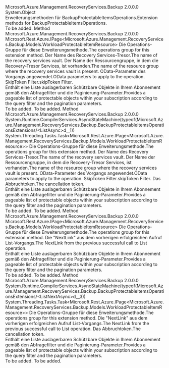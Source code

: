 <Type Name="BackupProtectableItemsOperationsExtensions" FullName="Microsoft.Azure.Management.RecoveryServices.Backup.BackupProtectableItemsOperationsExtensions">
  <TypeSignature Language="C#" Value="public static class BackupProtectableItemsOperationsExtensions" />
  <TypeSignature Language="ILAsm" Value=".class public auto ansi abstract sealed beforefieldinit BackupProtectableItemsOperationsExtensions extends System.Object" />
  <TypeSignature Language="DocId" Value="T:Microsoft.Azure.Management.RecoveryServices.Backup.BackupProtectableItemsOperationsExtensions" />
  <TypeSignature Language="VB.NET" Value="Public Module BackupProtectableItemsOperationsExtensions" />
  <TypeSignature Language="F#" Value="type BackupProtectableItemsOperationsExtensions = class" />
  <AssemblyInfo>
    <AssemblyName>Microsoft.Azure.Management.RecoveryServices.Backup</AssemblyName>
    <AssemblyVersion>2.0.0.0</AssemblyVersion>
  </AssemblyInfo>
  <Base>
    <BaseTypeName>System.Object</BaseTypeName>
  </Base>
  <Interfaces />
  <Docs>
    <summary>
            <span data-ttu-id="cbd51-101">Erweiterungsmethoden für BackupProtectableItemsOperations.</span><span class="sxs-lookup"><span data-stu-id="cbd51-101">Extension methods for BackupProtectableItemsOperations.</span></span>
            </summary>
    <remarks>To be added.</remarks>
  </Docs>
  <Members>
    <Member MemberName="List">
      <MemberSignature Language="C#" Value="public static Microsoft.Rest.Azure.IPage&lt;Microsoft.Azure.Management.RecoveryServices.Backup.Models.WorkloadProtectableItemResource&gt; List (this Microsoft.Azure.Management.RecoveryServices.Backup.IBackupProtectableItemsOperations operations, string vaultName, string resourceGroupName, Microsoft.Rest.Azure.OData.ODataQuery&lt;Microsoft.Azure.Management.RecoveryServices.Backup.Models.BMSPOQueryObject&gt; odataQuery = null, string skipToken = null);" />
      <MemberSignature Language="ILAsm" Value=".method public static hidebysig class Microsoft.Rest.Azure.IPage`1&lt;class Microsoft.Azure.Management.RecoveryServices.Backup.Models.WorkloadProtectableItemResource&gt; List(class Microsoft.Azure.Management.RecoveryServices.Backup.IBackupProtectableItemsOperations operations, string vaultName, string resourceGroupName, class Microsoft.Rest.Azure.OData.ODataQuery`1&lt;class Microsoft.Azure.Management.RecoveryServices.Backup.Models.BMSPOQueryObject&gt; odataQuery, string skipToken) cil managed" />
      <MemberSignature Language="DocId" Value="M:Microsoft.Azure.Management.RecoveryServices.Backup.BackupProtectableItemsOperationsExtensions.List(Microsoft.Azure.Management.RecoveryServices.Backup.IBackupProtectableItemsOperations,System.String,System.String,Microsoft.Rest.Azure.OData.ODataQuery{Microsoft.Azure.Management.RecoveryServices.Backup.Models.BMSPOQueryObject},System.String)" />
      <MemberSignature Language="VB.NET" Value="&lt;Extension()&gt;&#xA;Public Function List (operations As IBackupProtectableItemsOperations, vaultName As String, resourceGroupName As String, Optional odataQuery As ODataQuery(Of BMSPOQueryObject) = null, Optional skipToken As String = null) As IPage(Of WorkloadProtectableItemResource)" />
      <MemberSignature Language="F#" Value="static member List : Microsoft.Azure.Management.RecoveryServices.Backup.IBackupProtectableItemsOperations * string * string * Microsoft.Rest.Azure.OData.ODataQuery&lt;Microsoft.Azure.Management.RecoveryServices.Backup.Models.BMSPOQueryObject&gt; * string -&gt; Microsoft.Rest.Azure.IPage&lt;Microsoft.Azure.Management.RecoveryServices.Backup.Models.WorkloadProtectableItemResource&gt;" Usage="Microsoft.Azure.Management.RecoveryServices.Backup.BackupProtectableItemsOperationsExtensions.List (operations, vaultName, resourceGroupName, odataQuery, skipToken)" />
      <MemberType>Method</MemberType>
      <AssemblyInfo>
        <AssemblyName>Microsoft.Azure.Management.RecoveryServices.Backup</AssemblyName>
        <AssemblyVersion>2.0.0.0</AssemblyVersion>
      </AssemblyInfo>
      <ReturnValue>
        <ReturnType>Microsoft.Rest.Azure.IPage&lt;Microsoft.Azure.Management.RecoveryServices.Backup.Models.WorkloadProtectableItemResource&gt;</ReturnType>
      </ReturnValue>
      <Parameters>
        <Parameter Name="operations" Type="Microsoft.Azure.Management.RecoveryServices.Backup.IBackupProtectableItemsOperations" RefType="this" />
        <Parameter Name="vaultName" Type="System.String" />
        <Parameter Name="resourceGroupName" Type="System.String" />
        <Parameter Name="odataQuery" Type="Microsoft.Rest.Azure.OData.ODataQuery&lt;Microsoft.Azure.Management.RecoveryServices.Backup.Models.BMSPOQueryObject&gt;" />
        <Parameter Name="skipToken" Type="System.String" />
      </Parameters>
      <Docs>
        <param name="operations">
            <span data-ttu-id="cbd51-102">Die Operations-Gruppe für diese Erweiterungsmethode.</span><span class="sxs-lookup"><span data-stu-id="cbd51-102">The operations group for this extension method.</span></span>
            </param>
        <param name="vaultName">
            <span data-ttu-id="cbd51-103">Der Name des Recovery Services-Tresor.</span><span class="sxs-lookup"><span data-stu-id="cbd51-103">The name of the recovery services vault.</span></span>
            </param>
        <param name="resourceGroupName">
            <span data-ttu-id="cbd51-104">Der Name der Ressourcengruppe, in dem die Recovery-Tresor Services, ist vorhanden.</span><span class="sxs-lookup"><span data-stu-id="cbd51-104">The name of the resource group where the recovery services vault is present.</span></span>
            </param>
        <param name="odataQuery">
            <span data-ttu-id="cbd51-105">OData-Parameter des Vorgangs angewendet.</span><span class="sxs-lookup"><span data-stu-id="cbd51-105">OData parameters to apply to the operation.</span></span>
            </param>
        <param name="skipToken">
            <span data-ttu-id="cbd51-106">SkipToken Filter.</span><span class="sxs-lookup"><span data-stu-id="cbd51-106">skipToken Filter.</span></span>
            </param>
        <summary>
            <span data-ttu-id="cbd51-107">Enthält eine Liste auslagerbaren Schützbare Objekte in Ihrem Abonnement gemäß den Abfragefilter und die Paginierung-Parameter.</span><span class="sxs-lookup"><span data-stu-id="cbd51-107">Provides a pageable list of protectable objects within your subscription according to the query filter and the pagination parameters.</span></span>
            </summary>
        <returns>To be added.</returns>
        <remarks>To be added.</remarks>
      </Docs>
    </Member>
    <Member MemberName="ListAsync">
      <MemberSignature Language="C#" Value="public static System.Threading.Tasks.Task&lt;Microsoft.Rest.Azure.IPage&lt;Microsoft.Azure.Management.RecoveryServices.Backup.Models.WorkloadProtectableItemResource&gt;&gt; ListAsync (this Microsoft.Azure.Management.RecoveryServices.Backup.IBackupProtectableItemsOperations operations, string vaultName, string resourceGroupName, Microsoft.Rest.Azure.OData.ODataQuery&lt;Microsoft.Azure.Management.RecoveryServices.Backup.Models.BMSPOQueryObject&gt; odataQuery = null, string skipToken = null, System.Threading.CancellationToken cancellationToken = null);" />
      <MemberSignature Language="ILAsm" Value=".method public static hidebysig class System.Threading.Tasks.Task`1&lt;class Microsoft.Rest.Azure.IPage`1&lt;class Microsoft.Azure.Management.RecoveryServices.Backup.Models.WorkloadProtectableItemResource&gt;&gt; ListAsync(class Microsoft.Azure.Management.RecoveryServices.Backup.IBackupProtectableItemsOperations operations, string vaultName, string resourceGroupName, class Microsoft.Rest.Azure.OData.ODataQuery`1&lt;class Microsoft.Azure.Management.RecoveryServices.Backup.Models.BMSPOQueryObject&gt; odataQuery, string skipToken, valuetype System.Threading.CancellationToken cancellationToken) cil managed" />
      <MemberSignature Language="DocId" Value="M:Microsoft.Azure.Management.RecoveryServices.Backup.BackupProtectableItemsOperationsExtensions.ListAsync(Microsoft.Azure.Management.RecoveryServices.Backup.IBackupProtectableItemsOperations,System.String,System.String,Microsoft.Rest.Azure.OData.ODataQuery{Microsoft.Azure.Management.RecoveryServices.Backup.Models.BMSPOQueryObject},System.String,System.Threading.CancellationToken)" />
      <MemberSignature Language="F#" Value="static member ListAsync : Microsoft.Azure.Management.RecoveryServices.Backup.IBackupProtectableItemsOperations * string * string * Microsoft.Rest.Azure.OData.ODataQuery&lt;Microsoft.Azure.Management.RecoveryServices.Backup.Models.BMSPOQueryObject&gt; * string * System.Threading.CancellationToken -&gt; System.Threading.Tasks.Task&lt;Microsoft.Rest.Azure.IPage&lt;Microsoft.Azure.Management.RecoveryServices.Backup.Models.WorkloadProtectableItemResource&gt;&gt;" Usage="Microsoft.Azure.Management.RecoveryServices.Backup.BackupProtectableItemsOperationsExtensions.ListAsync (operations, vaultName, resourceGroupName, odataQuery, skipToken, cancellationToken)" />
      <MemberType>Method</MemberType>
      <AssemblyInfo>
        <AssemblyName>Microsoft.Azure.Management.RecoveryServices.Backup</AssemblyName>
        <AssemblyVersion>2.0.0.0</AssemblyVersion>
      </AssemblyInfo>
      <Attributes>
        <Attribute>
          <AttributeName>System.Runtime.CompilerServices.AsyncStateMachine(typeof(Microsoft.Azure.Management.RecoveryServices.Backup.BackupProtectableItemsOperationsExtensions/&lt;ListAsync&gt;d__1))</AttributeName>
        </Attribute>
      </Attributes>
      <ReturnValue>
        <ReturnType>System.Threading.Tasks.Task&lt;Microsoft.Rest.Azure.IPage&lt;Microsoft.Azure.Management.RecoveryServices.Backup.Models.WorkloadProtectableItemResource&gt;&gt;</ReturnType>
      </ReturnValue>
      <Parameters>
        <Parameter Name="operations" Type="Microsoft.Azure.Management.RecoveryServices.Backup.IBackupProtectableItemsOperations" RefType="this" />
        <Parameter Name="vaultName" Type="System.String" />
        <Parameter Name="resourceGroupName" Type="System.String" />
        <Parameter Name="odataQuery" Type="Microsoft.Rest.Azure.OData.ODataQuery&lt;Microsoft.Azure.Management.RecoveryServices.Backup.Models.BMSPOQueryObject&gt;" />
        <Parameter Name="skipToken" Type="System.String" />
        <Parameter Name="cancellationToken" Type="System.Threading.CancellationToken" />
      </Parameters>
      <Docs>
        <param name="operations">
            <span data-ttu-id="cbd51-108">Die Operations-Gruppe für diese Erweiterungsmethode.</span><span class="sxs-lookup"><span data-stu-id="cbd51-108">The operations group for this extension method.</span></span>
            </param>
        <param name="vaultName">
            <span data-ttu-id="cbd51-109">Der Name des Recovery Services-Tresor.</span><span class="sxs-lookup"><span data-stu-id="cbd51-109">The name of the recovery services vault.</span></span>
            </param>
        <param name="resourceGroupName">
            <span data-ttu-id="cbd51-110">Der Name der Ressourcengruppe, in dem die Recovery-Tresor Services, ist vorhanden.</span><span class="sxs-lookup"><span data-stu-id="cbd51-110">The name of the resource group where the recovery services vault is present.</span></span>
            </param>
        <param name="odataQuery">
            <span data-ttu-id="cbd51-111">OData-Parameter des Vorgangs angewendet.</span><span class="sxs-lookup"><span data-stu-id="cbd51-111">OData parameters to apply to the operation.</span></span>
            </param>
        <param name="skipToken">
            <span data-ttu-id="cbd51-112">SkipToken Filter.</span><span class="sxs-lookup"><span data-stu-id="cbd51-112">skipToken Filter.</span></span>
            </param>
        <param name="cancellationToken">
            <span data-ttu-id="cbd51-113">Das Abbruchtoken.</span><span class="sxs-lookup"><span data-stu-id="cbd51-113">The cancellation token.</span></span>
            </param>
        <summary>
            <span data-ttu-id="cbd51-114">Enthält eine Liste auslagerbaren Schützbare Objekte in Ihrem Abonnement gemäß den Abfragefilter und die Paginierung-Parameter.</span><span class="sxs-lookup"><span data-stu-id="cbd51-114">Provides a pageable list of protectable objects within your subscription according to the query filter and the pagination parameters.</span></span>
            </summary>
        <returns>To be added.</returns>
        <remarks>To be added.</remarks>
      </Docs>
    </Member>
    <Member MemberName="ListNext">
      <MemberSignature Language="C#" Value="public static Microsoft.Rest.Azure.IPage&lt;Microsoft.Azure.Management.RecoveryServices.Backup.Models.WorkloadProtectableItemResource&gt; ListNext (this Microsoft.Azure.Management.RecoveryServices.Backup.IBackupProtectableItemsOperations operations, string nextPageLink);" />
      <MemberSignature Language="ILAsm" Value=".method public static hidebysig class Microsoft.Rest.Azure.IPage`1&lt;class Microsoft.Azure.Management.RecoveryServices.Backup.Models.WorkloadProtectableItemResource&gt; ListNext(class Microsoft.Azure.Management.RecoveryServices.Backup.IBackupProtectableItemsOperations operations, string nextPageLink) cil managed" />
      <MemberSignature Language="DocId" Value="M:Microsoft.Azure.Management.RecoveryServices.Backup.BackupProtectableItemsOperationsExtensions.ListNext(Microsoft.Azure.Management.RecoveryServices.Backup.IBackupProtectableItemsOperations,System.String)" />
      <MemberSignature Language="VB.NET" Value="&lt;Extension()&gt;&#xA;Public Function ListNext (operations As IBackupProtectableItemsOperations, nextPageLink As String) As IPage(Of WorkloadProtectableItemResource)" />
      <MemberSignature Language="F#" Value="static member ListNext : Microsoft.Azure.Management.RecoveryServices.Backup.IBackupProtectableItemsOperations * string -&gt; Microsoft.Rest.Azure.IPage&lt;Microsoft.Azure.Management.RecoveryServices.Backup.Models.WorkloadProtectableItemResource&gt;" Usage="Microsoft.Azure.Management.RecoveryServices.Backup.BackupProtectableItemsOperationsExtensions.ListNext (operations, nextPageLink)" />
      <MemberType>Method</MemberType>
      <AssemblyInfo>
        <AssemblyName>Microsoft.Azure.Management.RecoveryServices.Backup</AssemblyName>
        <AssemblyVersion>2.0.0.0</AssemblyVersion>
      </AssemblyInfo>
      <ReturnValue>
        <ReturnType>Microsoft.Rest.Azure.IPage&lt;Microsoft.Azure.Management.RecoveryServices.Backup.Models.WorkloadProtectableItemResource&gt;</ReturnType>
      </ReturnValue>
      <Parameters>
        <Parameter Name="operations" Type="Microsoft.Azure.Management.RecoveryServices.Backup.IBackupProtectableItemsOperations" RefType="this" />
        <Parameter Name="nextPageLink" Type="System.String" />
      </Parameters>
      <Docs>
        <param name="operations">
            <span data-ttu-id="cbd51-115">Die Operations-Gruppe für diese Erweiterungsmethode.</span><span class="sxs-lookup"><span data-stu-id="cbd51-115">The operations group for this extension method.</span></span>
            </param>
        <param name="nextPageLink">
            <span data-ttu-id="cbd51-116">Die "NextLink" aus dem vorherigen erfolgreichen Aufruf List-Vorgangs.</span><span class="sxs-lookup"><span data-stu-id="cbd51-116">The NextLink from the previous successful call to List operation.</span></span>
            </param>
        <summary>
            <span data-ttu-id="cbd51-117">Enthält eine Liste auslagerbaren Schützbare Objekte in Ihrem Abonnement gemäß den Abfragefilter und die Paginierung-Parameter.</span><span class="sxs-lookup"><span data-stu-id="cbd51-117">Provides a pageable list of protectable objects within your subscription according to the query filter and the pagination parameters.</span></span>
            </summary>
        <returns>To be added.</returns>
        <remarks>To be added.</remarks>
      </Docs>
    </Member>
    <Member MemberName="ListNextAsync">
      <MemberSignature Language="C#" Value="public static System.Threading.Tasks.Task&lt;Microsoft.Rest.Azure.IPage&lt;Microsoft.Azure.Management.RecoveryServices.Backup.Models.WorkloadProtectableItemResource&gt;&gt; ListNextAsync (this Microsoft.Azure.Management.RecoveryServices.Backup.IBackupProtectableItemsOperations operations, string nextPageLink, System.Threading.CancellationToken cancellationToken = null);" />
      <MemberSignature Language="ILAsm" Value=".method public static hidebysig class System.Threading.Tasks.Task`1&lt;class Microsoft.Rest.Azure.IPage`1&lt;class Microsoft.Azure.Management.RecoveryServices.Backup.Models.WorkloadProtectableItemResource&gt;&gt; ListNextAsync(class Microsoft.Azure.Management.RecoveryServices.Backup.IBackupProtectableItemsOperations operations, string nextPageLink, valuetype System.Threading.CancellationToken cancellationToken) cil managed" />
      <MemberSignature Language="DocId" Value="M:Microsoft.Azure.Management.RecoveryServices.Backup.BackupProtectableItemsOperationsExtensions.ListNextAsync(Microsoft.Azure.Management.RecoveryServices.Backup.IBackupProtectableItemsOperations,System.String,System.Threading.CancellationToken)" />
      <MemberSignature Language="F#" Value="static member ListNextAsync : Microsoft.Azure.Management.RecoveryServices.Backup.IBackupProtectableItemsOperations * string * System.Threading.CancellationToken -&gt; System.Threading.Tasks.Task&lt;Microsoft.Rest.Azure.IPage&lt;Microsoft.Azure.Management.RecoveryServices.Backup.Models.WorkloadProtectableItemResource&gt;&gt;" Usage="Microsoft.Azure.Management.RecoveryServices.Backup.BackupProtectableItemsOperationsExtensions.ListNextAsync (operations, nextPageLink, cancellationToken)" />
      <MemberType>Method</MemberType>
      <AssemblyInfo>
        <AssemblyName>Microsoft.Azure.Management.RecoveryServices.Backup</AssemblyName>
        <AssemblyVersion>2.0.0.0</AssemblyVersion>
      </AssemblyInfo>
      <Attributes>
        <Attribute>
          <AttributeName>System.Runtime.CompilerServices.AsyncStateMachine(typeof(Microsoft.Azure.Management.RecoveryServices.Backup.BackupProtectableItemsOperationsExtensions/&lt;ListNextAsync&gt;d__3))</AttributeName>
        </Attribute>
      </Attributes>
      <ReturnValue>
        <ReturnType>System.Threading.Tasks.Task&lt;Microsoft.Rest.Azure.IPage&lt;Microsoft.Azure.Management.RecoveryServices.Backup.Models.WorkloadProtectableItemResource&gt;&gt;</ReturnType>
      </ReturnValue>
      <Parameters>
        <Parameter Name="operations" Type="Microsoft.Azure.Management.RecoveryServices.Backup.IBackupProtectableItemsOperations" RefType="this" />
        <Parameter Name="nextPageLink" Type="System.String" />
        <Parameter Name="cancellationToken" Type="System.Threading.CancellationToken" />
      </Parameters>
      <Docs>
        <param name="operations">
            <span data-ttu-id="cbd51-118">Die Operations-Gruppe für diese Erweiterungsmethode.</span><span class="sxs-lookup"><span data-stu-id="cbd51-118">The operations group for this extension method.</span></span>
            </param>
        <param name="nextPageLink">
            <span data-ttu-id="cbd51-119">Die "NextLink" aus dem vorherigen erfolgreichen Aufruf List-Vorgangs.</span><span class="sxs-lookup"><span data-stu-id="cbd51-119">The NextLink from the previous successful call to List operation.</span></span>
            </param>
        <param name="cancellationToken">
            <span data-ttu-id="cbd51-120">Das Abbruchtoken.</span><span class="sxs-lookup"><span data-stu-id="cbd51-120">The cancellation token.</span></span>
            </param>
        <summary>
            <span data-ttu-id="cbd51-121">Enthält eine Liste auslagerbaren Schützbare Objekte in Ihrem Abonnement gemäß den Abfragefilter und die Paginierung-Parameter.</span><span class="sxs-lookup"><span data-stu-id="cbd51-121">Provides a pageable list of protectable objects within your subscription according to the query filter and the pagination parameters.</span></span>
            </summary>
        <returns>To be added.</returns>
        <remarks>To be added.</remarks>
      </Docs>
    </Member>
  </Members>
</Type>